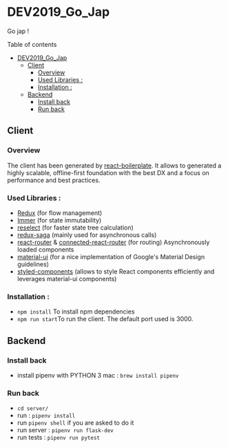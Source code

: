 # DEV2019_Go_Jap

Go jap !

Table of contents

- [DEV2019_Go_Jap](#dev2019gojap)
  - [Client](#client)
    - [Overview](#overview)
    - [Used Libraries :](#used-libraries)
    - [Installation :](#installation)
  - [Backend](#backend)
    - [Install back](#install-back)
    - [Run back](#run-back)

## Client

### Overview

The client has been generated by [react-boilerplate](https://github.com/react-boilerplate/react-boilerplate).
It allows to generated a highly scalable, offline-first foundation with the best DX and a focus on performance and best practices.

### Used Libraries :

- [Redux](https://redux.js.org/) (for flow management)
- [Immer](https://immerjs.github.io/immer/docs/introduction) (for state immutability)
- [reselect](https://github.com/reduxjs/reselect) (for faster state tree calculation)
- [redux-saga](https://github.com/redux-saga/redux-saga) (mainly used for asynchronous calls)
- [react-router](https://github.com/ReactTraining/react-router) & [connected-react-router](https://github.com/supasate/connected-react-router) (for routing)
  Asynchronously loaded components
- [material-ui](https://material-ui.com/) (for a nice implementation of Google's Material Design guidelines)
- [styled-components](https://www.styled-components.com/) (allows to style React components efficiently and leverages material-ui components)

### Installation :

- `npm install` To install npm dependencies
- `npm run start`To run the client. The default port used is 3000.

## Backend

### Install back

- install pipenv with PYTHON 3
  mac : `brew install pipenv`

### Run back

- `cd server/`
- run : `pipenv install`
- run `pipenv shell` if you are asked to do it
- run server : `pipenv run flask-dev`
- run tests : `pipenv run pytest`
